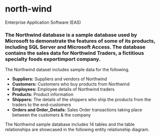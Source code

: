 # north-wind
Enterprise Application Software (EAS)

### The Northwind database is a sample database used by Microsoft to demonstrate the features of some of its products, including SQL Server and Microsoft Access. The database contains the sales data for Northwind Traders, a fictitious specialty foods exportimport company.

The Northwind dataset includes sample data for the following.

* **Suppliers:** Suppliers and vendors of Northwind
* **Customers:** Customers who buy products from Northwind
* **Employees:** Employee details of Northwind traders
* **Products:** Product information
* **Shippers:** The details of the shippers who ship the products from the traders to the end-customers
* **Orders and Order_Details:** Sales Order transactions taking place between the customers & the company

The Northwind sample database includes 14 tables and the table relationships are showcased in the following entity relationship diagram.
